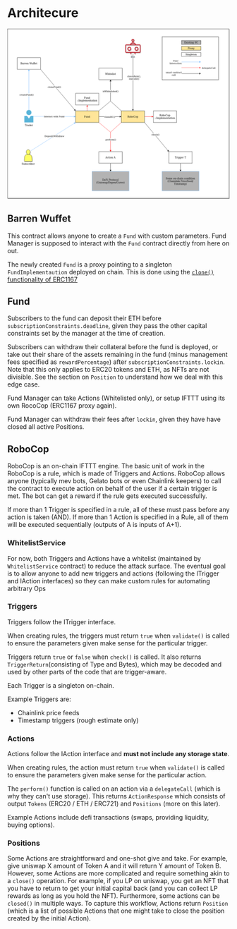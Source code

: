 # Architecure

![arch_diagram](./BW.drawio.png)

## Barren Wuffet

This contract allows anyone to create a `Fund` with custom parameters. Fund Manager is supposed to interact with the `Fund` contract directly from here on out.

The newly created `Fund` is a proxy pointing to a singleton `FundImplementaution` deployed on chain. This is done using the [`clone()` functionality of ERC1167](https://blog.openzeppelin.com/workshop-recap-cheap-contract-deployment-through-clones/)

## Fund

Subscribers to the fund can deposit their ETH before `subscriptionConstraints.deadline`, given they pass the other capital constraints set by the manager at the time of creation.

Subscribers can withdraw their collateral before the fund is deployed, or take out their share of the assets remaining in the fund (minus management fees specified as `rewardPercentage`) after `subscriptionConstraints.lockin`. Note that this only applies to ERC20 tokens and ETH, as NFTs are not divisible. See the section on `Position` to understand how we deal with this edge case.

Fund Manager can take Actions (Whitelisted only), or setup IFTTT using its own RocoCop (ERC1167 proxy again).

Fund Manager can withdraw their fees after `lockin`, given they have have closed all active Positions.

## RoboCop

RoboCop is an on-chain IFTTT engine. The basic unit of work in the RoboCop is a rule, which is made of Triggers and Actions. RoboCop allows anyone (typically mev bots, Gelato bots or even Chainlink keepers) to call the contract to execute action on behalf of the user if a certain trigger is met. The bot can get a reward if the rule gets executed successfully.

If more than 1 Trigger is specified in a rule, all of these must pass before any action is taken (AND). If more than 1 Action is specified in a Rule, all of them will be executed sequentially (outputs of A is inputs of A+1).

### WhitelistService

For now, both Triggers and Actions have a whitelist (maintained by `WhitelistService` contract) to reduce the attack surface. The eventual goal is to allow anyone to add new triggers and actions (following the ITrigger and IAction interfaces) so they can make custom rules for automating arbitrary Ops

### Triggers

Triggers follow the ITrigger interface.

When creating rules, the triggers must return `true` when `validate()` is called to ensure the parameters given make sense for the particular trigger.

Triggers return `true` or `false` when `check()` is called. It also returns `TriggerReturn`(consisting of Type and Bytes), which may be decoded and used by other parts of the code that are trigger-aware.

Each Trigger is a singleton on-chain.

Example Triggers are:

- Chainlink price feeds
- Timestamp triggers (rough estimate only)

### Actions

Actions follow the IAction interface and **must not include any storage state**.

When creating rules, the action must return `true` when `validate()` is called to ensure the parameters given make sense for the particular action.

The `perform()` function is called on an action via a `delegateCall` (which is why they can't use storage). This returns `ActionResponse` which consists of output `Tokens` (ERC20 / ETH / ERC721) and `Positions` (more on this later).

Example Actions include defi transactions (swaps, providing liquidity, buying options).

### Positions

Some Actions are straightforward and one-shot give and take. For example, give uniswap X amount of Token A and it will return Y amount of Token B.
However, some Actions are more complicated and require something akin to a `close()` operation. For example, if you LP on uniswap, you get an NFT that you have to return to get your initial capital back (and you can collect LP rewards as long as you hold the NFT).
Furthermore, some actions can be `closed()` in multiple ways. To capture this workflow, Actions return `Position` (which is a list of possible Actions that one might take to close the position created by the initial Action).
